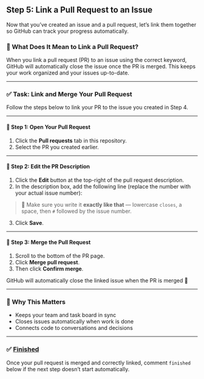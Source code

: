 ## Step 5: Link a Pull Request to an Issue

Now that you’ve created an issue and a pull request, let’s link them together so GitHub can track your progress automatically.

### 🔗 What Does It Mean to Link a Pull Request?

When you link a pull request (PR) to an issue using the correct keyword, GitHub will automatically close the issue once the PR is merged. This keeps your work organized and your issues up-to-date.

---

### ✅ Task: Link and Merge Your Pull Request

Follow the steps below to link your PR to the issue you created in Step 4.

---

#### 🧭 Step 1: Open Your Pull Request
1. Click the **Pull requests** tab in this repository.
2. Select the PR you created earlier.

---

#### 📝 Step 2: Edit the PR Description
1. Click the **Edit** button at the top-right of the pull request description.
2. In the description box, add the following line (replace the number with your actual issue number):
> 🔎 Make sure you write it **exactly like that** — lowercase `closes`, a space, then `#` followed by the issue number.
3. Click **Save**.

---

#### 🔀 Step 3: Merge the Pull Request
1. Scroll to the bottom of the PR page.
2. Click **Merge pull request**.
3. Then click **Confirm merge**.

GitHub will automatically close the linked issue when the PR is merged 🎉

---

### 🎯 Why This Matters

- Keeps your team and task board in sync  
- Closes issues automatically when work is done  
- Connects code to conversations and decisions

---

### ✅ [Finished](#)

Once your pull request is merged and correctly linked, comment `finished` below if the next step doesn’t start automatically.

